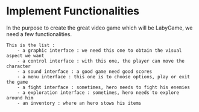 # Implement Functionalities

In the purpose to create the great video game which will be LabyGame, we need a few functionalities. 

    This is the list :
        - a graphic interface : we need this one to obtain the visual aspect we want
        - a control interface : with this one, the player can move the character 
        - a sound interface : a good game need good scores
        - a menu interface : this one is to choose options, play or exit the game
        - a fight interface : sometimes, hero needs to fight his enemies
        - a exploration interface : sometimes, hero needs to explore around him
        - an inventory : where an hero stows his items